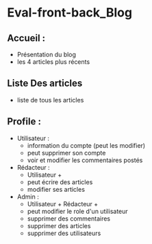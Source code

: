# Eval-front-back_Blog

## Accueil :
- Présentation du blog 
- les 4 articles plus récents

## Liste Des articles
- liste de tous les articles

## Profile :
- Utilisateur :
  - information du compte (peut les modifier)
  - peut supprimer son compte
  - voir et modifier les commentaires postés
- Rédacteur :
  - Utilisateur + 
  - peut écrire des articles
  - modifier ses articles
- Admin : 
  - Utilisateur + Rédacteur +
  - peut modifier le role d'un utilisateur
  - supprimer des commentaires
  - supprimer des articles
  - supprimer des utilisateurs